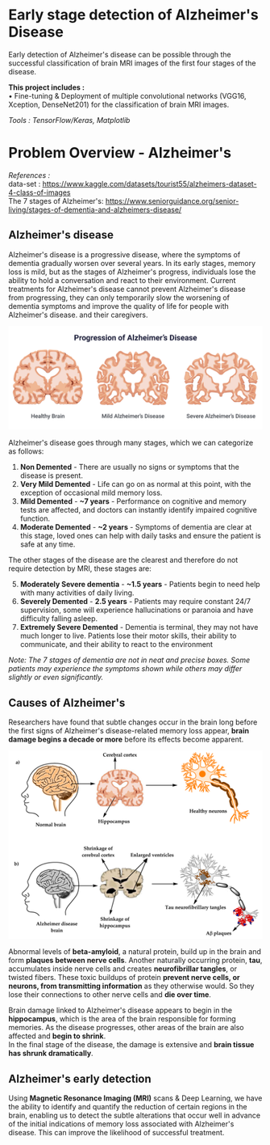 # Early stage detection of Alzheimer's Disease
Early detection of Alzheimer's disease can be possible through the successful classification of brain MRI images of the first four stages of the disease.

**This project includes :**  
• Fine-tuning & Deployment of multiple convolutional networks (VGG16, Xception, DenseNet201) for the classification of brain MRI images.  

<i>Tools : TensorFlow/Keras, Matplotlib</i>

# Problem Overview - Alzheimer's
*References :*  
data-set : https://www.kaggle.com/datasets/tourist55/alzheimers-dataset-4-class-of-images  
The 7 stages of Alzheimer's: https://www.seniorguidance.org/senior-living/stages-of-dementia-and-alzheimers-disease/

## Alzheimer's disease
Alzheimer's disease is a progressive disease, where the symptoms of dementia gradually worsen over several years. In its early stages, memory loss is mild, but as the stages of Alzheimer's progress, individuals lose the ability to hold a conversation and react to their environment.
Current treatments for Alzheimer's disease cannot prevent Alzheimer's disease from progressing, they can only temporarily slow the worsening of dementia symptoms and improve the quality of life for people with Alzheimer's disease. and their caregivers.

![Alzheimer's disease progression](./assets/alheimers_progression.png)


Alzheimer's disease goes through many stages, which we can categorize as follows:
1. **Non Demented** - There are usually no signs or symptoms that the disease is present.
2. **Very Mild Demented** - Life can go on as normal at this point, with the exception of occasional mild memory loss.
3. **Mild Demented** - **~7 years** - Performance on cognitive and memory tests are affected, and doctors can instantly identify impaired cognitive function.
4. **Moderate Demented** - **~2 years** - Symptoms of dementia are clear at this stage, loved ones can help with daily tasks and ensure the patient is safe at any time.

The other stages of the disease are the clearest and therefore do not require detection by MRI, these stages are:

5. **Moderately Severe dementia** - **~1.5 years** - Patients begin to need help with many activities of daily living.
6. **Severely Demented** - **2.5 years** - Patients may require constant 24/7 supervision, some will experience hallucinations or paranoia and have difficulty falling asleep.
7. **Extremely Severe Demented** - Dementia is terminal, they may not have much longer to live. Patients lose their motor skills, their ability to communicate, and their ability to react to the environment

*Note: The 7 stages of dementia are not in neat and precise boxes. Some patients may experience the symptoms shown while others may differ slightly or even significantly.*

## Causes of Alzheimer's
Researchers have found that subtle changes occur in the brain long before the first signs of Alzheimer's disease-related memory loss appear, **brain damage begins a decade or more** before its effects become apparent.

![Alzheimer's disease and brain effects](./assets/brain.jpg)

Abnormal levels of **beta-amyloid**, a natural protein, build up in the brain and form **plaques between nerve cells**. Another naturally occurring protein, **tau**, accumulates inside nerve cells and creates **neurofibrillar tangles**, or twisted fibers. These toxic buildups of protein **prevent nerve cells, or neurons, from transmitting information** as they otherwise would. So they lose their connections to other nerve cells and **die over time**.


Brain damage linked to Alzheimer's disease appears to begin in the **hippocampus**, which is the area of ​​the brain responsible for forming memories. As the disease progresses, other areas of the brain are also affected and **begin to shrink**.<br>
In the final stage of the disease, the damage is extensive and **brain tissue has shrunk dramatically**.

## Alzheimer's early detection
Using **Magnetic Resonance Imaging (MRI)** scans & Deep Learning, we have the ability to identify and quantify the reduction of certain regions in the brain, enabling us to detect the subtle alterations that occur well in advance of the initial indications of memory loss associated with Alzheimer's disease. This can improve the likelihood of successful treatment.